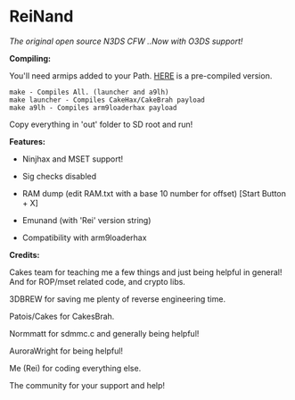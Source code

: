 # ReiNand
*The original open source N3DS CFW ..Now with O3DS support!*


**Compiling:**

You'll need armips added to your Path. [HERE](https://www.dropbox.com/s/ceuv2qeqp38lpah/armips.exe?dl=0) is a pre-compiled version.

    make - Compiles All. (launcher and a9lh)
    make launcher - Compiles CakeHax/CakeBrah payload
    make a9lh - Compiles arm9loaderhax payload

Copy everything in 'out' folder to SD root and run!


**Features:**

* Ninjhax and MSET support!

* Sig checks disabled

* RAM dump (edit RAM.txt with a base 10 number for offset) [Start Button + X]

* Emunand (with 'Rei' version string)

* Compatibility with arm9loaderhax
 

**Credits:**
 
 Cakes team for teaching me a few things and just being helpful in general! And for ROP/mset related code, and crypto libs.
    
 3DBREW for saving me plenty of reverse engineering time.
    
 Patois/Cakes for CakesBrah.
 
 Normmatt for sdmmc.c and generally being helpful!
 
 AuroraWright for being helpful!
    
 Me (Rei) for coding everything else.
 
 The community for your support and help!
 